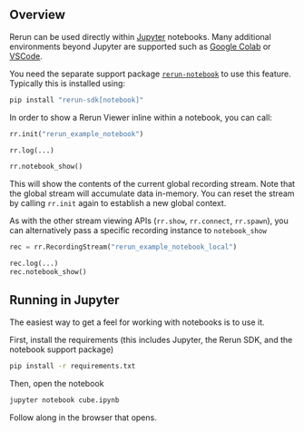 <!--[metadata]
title = "Notebook: minimal example"
tags = ["Notebook", "API example", "3D"]
thumbnail = "https://static.rerun.io/notebook_cube/e40da7048fb5c0c12ef9931225791c27469d057d/480w.png"
thumbnail_dimensions = [480, 480]
-->

<picture>
  <img src="https://static.rerun.io/notebook_cube_header/fabe5fca9bdbce54badfbdcb41c50a984edcf829/full.png" alt="">
  <source media="(max-width: 480px)" srcset="https://static.rerun.io/notebook_cube_header/fabe5fca9bdbce54badfbdcb41c50a984edcf829/480w.png">
  <source media="(max-width: 768px)" srcset="https://static.rerun.io/notebook_cube_header/fabe5fca9bdbce54badfbdcb41c50a984edcf829/768w.png">
  <source media="(max-width: 1024px)" srcset="https://static.rerun.io/notebook_cube_header/fabe5fca9bdbce54badfbdcb41c50a984edcf829/1024w.png">
  <source media="(max-width: 1200px)" srcset="https://static.rerun.io/notebook_cube_header/fabe5fca9bdbce54badfbdcb41c50a984edcf829/1200w.png">
</picture>

## Overview

Rerun can be used directly within [Jupyter](https://jupyter.org/) notebooks.
Many additional environments beyond Jupyter are supported such as [Google Colab](https://colab.research.google.com/)
or [VSCode](https://code.visualstudio.com/blogs/2021/08/05/notebooks).

You need the separate support package [`rerun-notebook`](https://pypi.org/project/rerun-notebook/) to use this feature. Typically this is installed using:
```bash
pip install "rerun-sdk[notebook]"
```

In order to show a Rerun Viewer inline within a notebook, you can call:

```python
rr.init("rerun_example_notebook")

rr.log(...)

rr.notebook_show()
```

This will show the contents of the current global recording stream. Note that the global stream will accumulate
data in-memory. You can reset the stream by calling `rr.init` again to establish a new global context.

As with the other stream viewing APIs (`rr.show`, `rr.connect`, `rr.spawn`), you can alternatively pass
a specific recording instance to `notebook_show`

```python
rec = rr.RecordingStream("rerun_example_notebook_local")

rec.log(...)
rec.notebook_show()
```

## Running in Jupyter
The easiest way to get a feel for working with notebooks is to use it.

First, install the requirements (this includes Jupyter, the Rerun SDK, and the notebook support package)
```sh
pip install -r requirements.txt
```

Then, open the notebook
```sh
jupyter notebook cube.ipynb
```

Follow along in the browser that opens.
